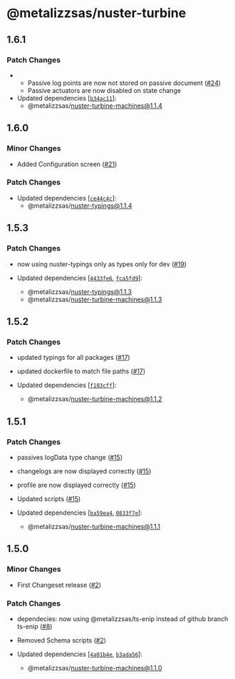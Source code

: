 # @metalizzsas/nuster-turbine

## 1.6.1

### Patch Changes

- - Passive log points are now not stored on passive document ([#24](https://github.com/metalizzsas/NusterKit/pull/24))
  - Passive actuators are now disabled on state change
- Updated dependencies [[`b34ac11`](https://github.com/metalizzsas/NusterKit/commit/b34ac11ea88dd97e9f77e66e9884bc70f93ad0cb)]:
  - @metalizzsas/nuster-turbine-machines@1.1.4

## 1.6.0

### Minor Changes

- Added Configuration screen ([#21](https://github.com/metalizzsas/NusterKit/pull/21))

### Patch Changes

- Updated dependencies [[`ce44c4c`](https://github.com/metalizzsas/NusterKit/commit/ce44c4c4d4587d099118216f519efca21f1a2bb5)]:
  - @metalizzsas/nuster-typings@1.1.4

## 1.5.3

### Patch Changes

- now using nuster-typings only as types only for dev ([#19](https://github.com/metalizzsas/NusterKit/pull/19))

- Updated dependencies [[`4433fe6`](https://github.com/metalizzsas/NusterKit/commit/4433fe642002a5295577e51a05c02f6171d40bd9), [`fca5fd9`](https://github.com/metalizzsas/NusterKit/commit/fca5fd9ad203c9652d90b32b8a3ebbb56ce66f12)]:
  - @metalizzsas/nuster-typings@1.1.3
  - @metalizzsas/nuster-turbine-machines@1.1.3

## 1.5.2

### Patch Changes

- updated typings for all packages ([#17](https://github.com/metalizzsas/NusterKit/pull/17))

- updated dockerfile to match file paths ([#17](https://github.com/metalizzsas/NusterKit/pull/17))

- Updated dependencies [[`f103cff`](https://github.com/metalizzsas/NusterKit/commit/f103cffe1910673d108a7021eee29d7d3fac8833)]:
  - @metalizzsas/nuster-turbine-machines@1.1.2

## 1.5.1

### Patch Changes

- passives logData type change ([#15](https://github.com/metalizzsas/NusterKit/pull/15))

- changelogs are now displayed correctly ([#15](https://github.com/metalizzsas/NusterKit/pull/15))

- profile are now displayed correctly ([#15](https://github.com/metalizzsas/NusterKit/pull/15))

- Updated scripts ([#15](https://github.com/metalizzsas/NusterKit/pull/15))

- Updated dependencies [[`ba59ea4`](https://github.com/metalizzsas/NusterKit/commit/ba59ea4f136284456aff7e409de18a6cf2460be1), [`0833f7e`](https://github.com/metalizzsas/NusterKit/commit/0833f7e26cea4ca58ec86b8aa7982bb94fdc670b)]:
  - @metalizzsas/nuster-turbine-machines@1.1.1

## 1.5.0

### Minor Changes

- First Changeset release ([#2](https://github.com/metalizzsas/NusterKit/pull/2))

### Patch Changes

- dependecies: now using @metalizzsas/ts-enip instead of github branch ts-enip ([#8](https://github.com/metalizzsas/NusterKit/pull/8))

- Removed Schema scripts ([#2](https://github.com/metalizzsas/NusterKit/pull/2))

- Updated dependencies [[`4a01b4e`](https://github.com/metalizzsas/NusterKit/commit/4a01b4e30f67ddb76af16e69090b906e6a250a0c), [`b3ada56`](https://github.com/metalizzsas/NusterKit/commit/b3ada5642854f3bf462649d4a230643ee26480bb)]:
  - @metalizzsas/nuster-turbine-machines@1.1.0
